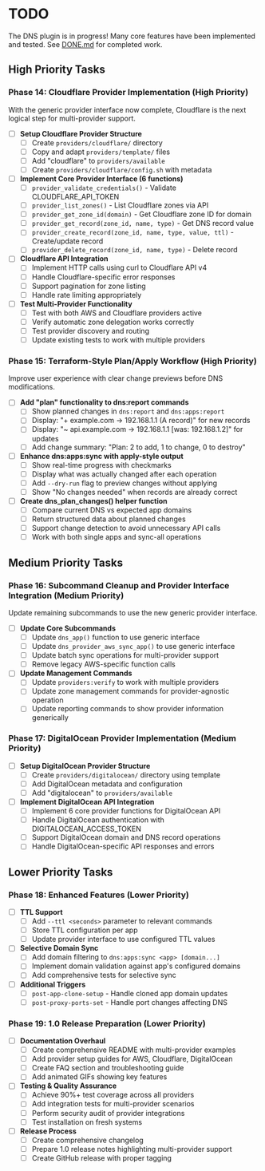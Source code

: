 # TODO

The DNS plugin is in progress! Many core features have been implemented and tested. See [DONE.md](./DONE.md) for completed work.

## High Priority Tasks

### Phase 14: Cloudflare Provider Implementation (High Priority)

With the generic provider interface now complete, Cloudflare is the next logical step for multi-provider support.

- [ ] **Setup Cloudflare Provider Structure**
  - [ ] Create `providers/cloudflare/` directory
  - [ ] Copy and adapt `providers/template/` files
  - [ ] Add "cloudflare" to `providers/available`
  - [ ] Create `providers/cloudflare/config.sh` with metadata

- [ ] **Implement Core Provider Interface (6 functions)**
  - [ ] `provider_validate_credentials()` - Validate CLOUDFLARE_API_TOKEN
  - [ ] `provider_list_zones()` - List Cloudflare zones via API
  - [ ] `provider_get_zone_id(domain)` - Get Cloudflare zone ID for domain
  - [ ] `provider_get_record(zone_id, name, type)` - Get DNS record value
  - [ ] `provider_create_record(zone_id, name, type, value, ttl)` - Create/update record
  - [ ] `provider_delete_record(zone_id, name, type)` - Delete record

- [ ] **Cloudflare API Integration**
  - [ ] Implement HTTP calls using curl to Cloudflare API v4
  - [ ] Handle Cloudflare-specific error responses
  - [ ] Support pagination for zone listing
  - [ ] Handle rate limiting appropriately

- [ ] **Test Multi-Provider Functionality**
  - [ ] Test with both AWS and Cloudflare providers active
  - [ ] Verify automatic zone delegation works correctly
  - [ ] Test provider discovery and routing
  - [ ] Update existing tests to work with multiple providers

### Phase 15: Terraform-Style Plan/Apply Workflow (High Priority)

Improve user experience with clear change previews before DNS modifications.

- [ ] **Add "plan" functionality to dns:report commands**
  - [ ] Show planned changes in `dns:report` and `dns:apps:report` 
  - [ ] Display: "+ example.com → 192.168.1.1 (A record)" for new records
  - [ ] Display: "~ api.example.com → 192.168.1.1 [was: 192.168.1.2]" for updates
  - [ ] Add change summary: "Plan: 2 to add, 1 to change, 0 to destroy"

- [ ] **Enhance dns:apps:sync with apply-style output**
  - [ ] Show real-time progress with checkmarks
  - [ ] Display what was actually changed after each operation
  - [ ] Add `--dry-run` flag to preview changes without applying
  - [ ] Show "No changes needed" when records are already correct

- [ ] **Create dns_plan_changes() helper function**
  - [ ] Compare current DNS vs expected app domains
  - [ ] Return structured data about planned changes
  - [ ] Support change detection to avoid unnecessary API calls
  - [ ] Work with both single apps and sync-all operations

## Medium Priority Tasks  

### Phase 16: Subcommand Cleanup and Provider Interface Integration (Medium Priority)

Update remaining subcommands to use the new generic provider interface.

- [ ] **Update Core Subcommands**
  - [ ] Update `dns_app()` function to use generic interface
  - [ ] Update `dns_provider_aws_sync_app()` to use generic interface
  - [ ] Update batch sync operations for multi-provider support
  - [ ] Remove legacy AWS-specific function calls

- [ ] **Update Management Commands**
  - [ ] Update `providers:verify` to work with multiple providers
  - [ ] Update zone management commands for provider-agnostic operation
  - [ ] Update reporting commands to show provider information generically

### Phase 17: DigitalOcean Provider Implementation (Medium Priority)

- [ ] **Setup DigitalOcean Provider Structure**
  - [ ] Create `providers/digitalocean/` directory using template
  - [ ] Add DigitalOcean metadata and configuration
  - [ ] Add "digitalocean" to `providers/available`

- [ ] **Implement DigitalOcean API Integration**
  - [ ] Implement 6 core provider functions for DigitalOcean API
  - [ ] Handle DigitalOcean authentication with DIGITALOCEAN_ACCESS_TOKEN
  - [ ] Support DigitalOcean domain and DNS record operations
  - [ ] Handle DigitalOcean-specific API responses and errors

## Lower Priority Tasks

### Phase 18: Enhanced Features (Lower Priority)

- [ ] **TTL Support**
  - [ ] Add `--ttl <seconds>` parameter to relevant commands
  - [ ] Store TTL configuration per app
  - [ ] Update provider interface to use configured TTL values

- [ ] **Selective Domain Sync**
  - [ ] Add domain filtering to `dns:apps:sync <app> [domain...]`
  - [ ] Implement domain validation against app's configured domains  
  - [ ] Add comprehensive tests for selective sync

- [ ] **Additional Triggers**
  - [ ] `post-app-clone-setup` - Handle cloned app domain updates
  - [ ] `post-proxy-ports-set` - Handle port changes affecting DNS

### Phase 19: 1.0 Release Preparation (Lower Priority)

- [ ] **Documentation Overhaul**
  - [ ] Create comprehensive README with multi-provider examples
  - [ ] Add provider setup guides for AWS, Cloudflare, DigitalOcean
  - [ ] Create FAQ section and troubleshooting guide
  - [ ] Add animated GIFs showing key features

- [ ] **Testing & Quality Assurance**
  - [ ] Achieve 90%+ test coverage across all providers
  - [ ] Add integration tests for multi-provider scenarios
  - [ ] Perform security audit of provider integrations
  - [ ] Test installation on fresh systems

- [ ] **Release Process**
  - [ ] Create comprehensive changelog
  - [ ] Prepare 1.0 release notes highlighting multi-provider support
  - [ ] Create GitHub release with proper tagging

